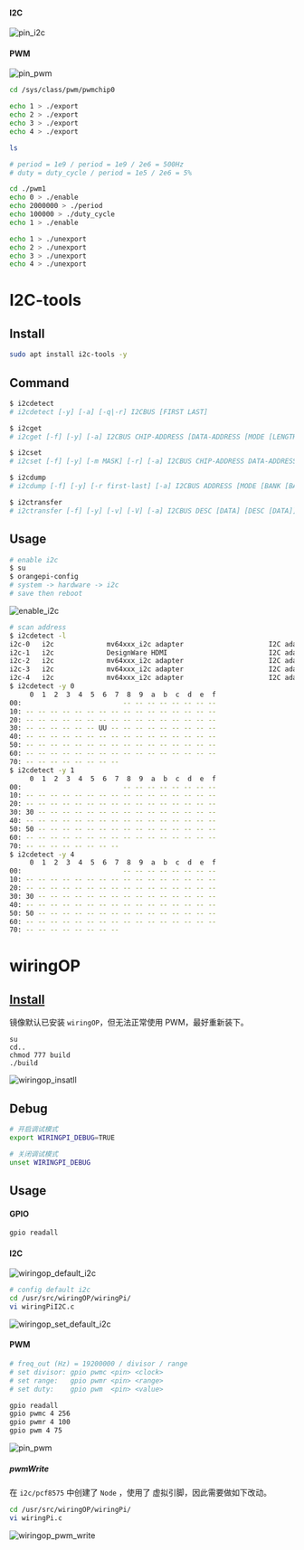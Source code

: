 #### I2C

![pin_i2c](.assest/README/pin_i2c.png)

#### PWM

![pin_pwm](.assest/README/pin_pwm.png)

```bash
cd /sys/class/pwm/pwmchip0

echo 1 > ./export
echo 2 > ./export
echo 3 > ./export
echo 4 > ./export

ls

# period = 1e9 / period = 1e9 / 2e6 = 500Hz
# duty = duty_cycle / period = 1e5 / 2e6 = 5%

cd ./pwm1
echo 0 > ./enable
echo 2000000 > ./period
echo 100000 > ./duty_cycle
echo 1 > ./enable

echo 1 > ./unexport
echo 2 > ./unexport
echo 3 > ./unexport
echo 4 > ./unexport
```

# I2C-tools

## Install

```bash
sudo apt install i2c-tools -y
```

## Command

```bash
$ i2cdetect
# i2cdetect [-y] [-a] [-q|-r] I2CBUS [FIRST LAST]

$ i2cget 
# i2cget [-f] [-y] [-a] I2CBUS CHIP-ADDRESS [DATA-ADDRESS [MODE [LENGTH]]]

$ i2cset 
# i2cset [-f] [-y] [-m MASK] [-r] [-a] I2CBUS CHIP-ADDRESS DATA-ADDRESS [VALUE] ... [MODE]

$ i2cdump 
# i2cdump [-f] [-y] [-r first-last] [-a] I2CBUS ADDRESS [MODE [BANK [BANKREG]]]

$ i2ctransfer 
# i2ctransfer [-f] [-y] [-v] [-V] [-a] I2CBUS DESC [DATA] [DESC [DATA]]...
```

## Usage

```bash
# enable i2c
$ su
$ orangepi-config
# system -> hardware -> i2c
# save then reboot
```

![enable_i2c](.assest/README/enable_i2c.png)

```bash
# scan address
$ i2cdetect -l
i2c-0   i2c             mv64xxx_i2c adapter                     I2C adapter
i2c-1   i2c             DesignWare HDMI                         I2C adapter
i2c-2   i2c             mv64xxx_i2c adapter                     I2C adapter
i2c-3   i2c             mv64xxx_i2c adapter                     I2C adapter
i2c-4   i2c             mv64xxx_i2c adapter                     I2C adapter
$ i2cdetect -y 0
     0  1  2  3  4  5  6  7  8  9  a  b  c  d  e  f
00:                         -- -- -- -- -- -- -- --
10: -- -- -- -- -- -- -- -- -- -- -- -- -- -- -- --
20: -- -- -- -- -- -- -- -- -- -- -- -- -- -- -- --
30: -- -- -- -- -- -- UU -- -- -- -- -- -- -- -- --
40: -- -- -- -- -- -- -- -- -- -- -- -- -- -- -- --
50: -- -- -- -- -- -- -- -- -- -- -- -- -- -- -- --
60: -- -- -- -- -- -- -- -- -- -- -- -- -- -- -- --
70: -- -- -- -- -- -- -- --
$ i2cdetect -y 1
     0  1  2  3  4  5  6  7  8  9  a  b  c  d  e  f
00:                         -- -- -- -- -- -- -- --
10: -- -- -- -- -- -- -- -- -- -- -- -- -- -- -- --
20: -- -- -- -- -- -- -- -- -- -- -- -- -- -- -- --
30: 30 -- -- -- -- -- -- -- -- -- -- -- -- -- -- --
40: -- -- -- -- -- -- -- -- -- -- -- -- -- -- -- --
50: 50 -- -- -- -- -- -- -- -- -- -- -- -- -- -- --
60: -- -- -- -- -- -- -- -- -- -- -- -- -- -- -- --
70: -- -- -- -- -- -- -- --
$ i2cdetect -y 4
     0  1  2  3  4  5  6  7  8  9  a  b  c  d  e  f
00:                         -- -- -- -- -- -- -- --
10: -- -- -- -- -- -- -- -- -- -- -- -- -- -- -- --
20: -- -- -- -- -- -- -- -- -- -- -- -- -- -- -- --
30: 30 -- -- -- -- -- -- -- -- -- -- -- -- -- -- --
40: -- -- -- -- -- -- -- -- -- -- -- -- -- -- -- --
50: 50 -- -- -- -- -- -- -- -- -- -- -- -- -- -- --
60: -- -- -- -- -- -- -- -- -- -- -- -- -- -- -- --
70: -- -- -- -- -- -- -- --
```



# wiringOP

## [Install](https://github.com/orangepi-xunlong/wiringOP/tree/next)

镜像默认已安装 `wiringOP`，但无法正常使用 PWM，最好重新装下。

```
su
cd..
chmod 777 build
./build
```

![wiringop_insatll](.assest/README/wiringop_insatll.png)

## Debug

```bash
# 开启调试模式
export WIRINGPI_DEBUG=TRUE

# 关闭调试模式
unset WIRINGPI_DEBUG
```

## Usage

#### GPIO

```bash
gpio readall
```

#### I2C

![wiringop_default_i2c](.assest/README/wiringop_default_i2c.png)

```bash
# config default i2c
cd /usr/src/wiringOP/wiringPi/
vi wiringPiI2C.c
```

![wiringop_set_default_i2c](.assest/README/wiringop_set_default_i2c.png)

#### PWM

```bash
# freq_out (Hz) = 19200000 / divisor / range
# set divisor: gpio pwmc <pin> <clock>
# set range:   gpio pwmr <pin> <range>
# set duty:    gpio pwm  <pin> <value>

gpio readall
gpio pwmc 4 256
gpio pwmr 4 100
gpio pwm 4 75
```

![pin_pwm](.assest/README/pin_pwm.png)

##### pwmWrite

在 `i2c/pcf8575` 中创建了 `Node` ，使用了 虚拟引脚，因此需要做如下改动。

```bash
cd /usr/src/wiringOP/wiringPi/
vi wiringPi.c
```

![wiringop_pwm_write](.assest/README/wiringop_pwm_write.png)


